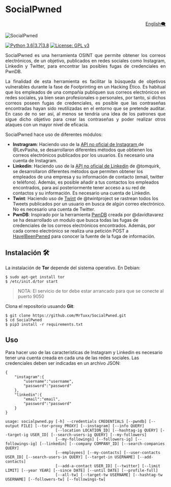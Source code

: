 # SocialPwned

<p align="right">
  <a href=https://github.com/MrTuxx/SocialPwned/blob/master/docs/LEEME.md>English🗨</a>
</p>

![SocialPwned](https://github.com/MrTuxx/SocialPwned/blob/master/docs/images/SocialPwned.PNG "SocialPwned Welcome")

[![Python 3.6|3.7|3.8](https://img.shields.io/badge/Python-3.6%2F3.7%2F3.8-blue.svg)](https://www.python.org/download/releases/3.0/) [![License: GPL v3](https://img.shields.io/badge/License-GPLv3-blue.svg)](https://github.com/MrTuxx/SocialPwned/blob/master/LICENSE)

<p align="justify">
  SocialPwned es una herramienta OSINT que permite obtener los correos electrónicos, de un objetivo, publicados en redes sociales como Instagram, Linkedin y Twitter, para encontrar las posibles fugas de credenciales en PwnDB.
</p>
<p align="justify">
  La finalidad de esta herramienta es facilitar la búsqueda de objetivos vulnerables durante la fase de Footprinting en un Hacking Ético. Es habitual que los empleados de una compañía publiquen sus correos electrónicos en redes sociales, ya bien sean profesionales o personales, por tanto, si dichos correos poseen fugas de credenciales, es posible que las contraseñas encontradas hayan sido reutilizadas en el entorno que se pretende auditar. En caso de no ser así, al menos se tendría una idea de los patrones que sigue dicho objetivo para crear las contraseñas y poder realizar otros ataques con un mayor nivel de eficacia.
 </p>
 
 SocialPwned hace uso de diferentes módulos:
 
- **Instragram**: Haciendo uso de la [API no oficial de Instagram ](https://github.com/LevPasha/Instagram-API-python) de @LevPasha, se desarrollaron diferentes métodos que obtienen los correos electrónicos publicados por los usuarios. Es necesario una cuenta de Instagram.
- **Linkedin**: Haciendo uso de la [API no oficial de Linkedin](https://github.com/tomquirk/linkedin-api) de @tomquirk, se desarrollaron diferentes métodos que permiten obtener los empleados de una empresa y su información de contacto (email, twitter o teléfono). Además, es posible añadir a tus contactos los empleados encontrados, para así posteriormente tener acceso a su red de contactos y su información. Es necesario una cuenta de Linkedin.
- **Twint**: Haciendo uso de [Twint](https://github.com/twintproject/twint) de @twintproject se rastrean todos los Tweets publicados por un usuario en busca de algún correo electrónico. No es necesario una cuenta de Twitter.
- **PwnDB**: Inspirado por la herramienta [PwnDB](https://github.com/davidtavarez/pwndb) creada por @davidtavarez se ha desarrollado un modulo que busca todas las fugas de credenciales de los correos electrónicos encontrados. Además, por cada correo electrónico se realiza una petición POST a [HaveIBeenPwned](https://haveibeenpwned.com/) para conocer la fuente de la fuga de información.

## Instalación 🛠

La instalación de **Tor** depende del sistema operativo. En Debian:
```
$ sudo apt-get install tor
$ /etc/init.d/tor start
```
>NOTA: El servicio de tor debe estar arrancado para que se conecte al puerto 9050

Clona el repositorio usuando **Git**:
```
$ git clone https://github.com/MrTuxx/SocialPwned.git
$ cd SocialPwned
$ pip3 install -r requirements.txt
```
## Uso

Para hacer uso de las características de Instagram y Linkedin es necesario tener una cuenta creada en cada una de las redes sociales. Las credenciales deben ser indicadas en un archivo JSON:
```
{
    "instagram":{
        "username":"username",
        "password":"password"
    },
    "linkedin":{
        "email":"email",
        "password":"password"
    }
}

```
```
usage: socialpwned.py [-h] --credentials CREDENTIALS [--pwndb] [--output FILE] [--tor-proxy PROXY] [--instagram] [--info QUERY]
                      [--location LOCATION_ID] [--hashtag-ig QUERY] [--target-ig USER_ID] [--search-users-ig QUERY] [--my-followers]
                      [--my-followings] [--followers-ig] [--followings-ig] [--linkedin] [--company COMPANY_ID] [--search-companies QUERY]
                      [--employees] [--my-contacts] [--user-contacts USER_ID] [--search-users-in QUERY] [--target-in USERNAME] [--add-contacts]
                      [--add-a-contact USER_ID] [--twitter] [--limit LIMIT] [--year YEAR] [--since DATE] [--until DATE] [--profile-full]
                      [--all-tw] [--target-tw USERNAME] [--hashtag-tw USERNAME] [--followers-tw] [--followings-tw]
```

